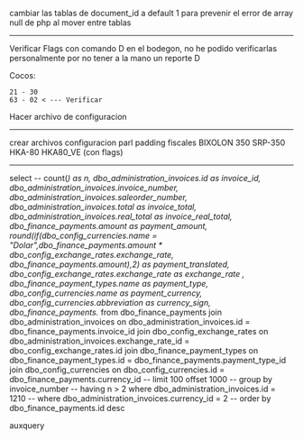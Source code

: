 cambiar las tablas de document_id a default 1 para prevenir el error de array null de php al mover entre tablas


-------------------
Verificar Flags con comando D 
    en el bodegon, no he podido verificarlas personalmente por no tener a la mano un reporte D

Cocos:

    21 - 30
    63 - 02 < --- Verificar


Hacer archivo de configuracion

---------------------

crear archivos configuracion parl padding fiscales
    BIXOLON 350
    SRP-350
    HKA-80
    HKA80_VE (con flags)

----------------------


select
-- count(*) as n,
dbo_administration_invoices.id as invoice_id,
dbo_administration_invoices.invoice_number,
dbo_administration_invoices.saleorder_number,
dbo_administration_invoices.total as invoice_total,
dbo_administration_invoices.real_total as invoice_real_total,
dbo_finance_payments.amount as payment_amount,
round(if(dbo_config_currencies.name = "Dolar",dbo_finance_payments.amount * dbo_config_exchange_rates.exchange_rate, dbo_finance_payments.amount),2)   as payment_translated,
dbo_config_exchange_rates.exchange_rate as exchange_rate ,
dbo_finance_payment_types.name as payment_type,
dbo_config_currencies.name as payment_currency,
dbo_config_currencies.abbreviation as currency_sign,
dbo_finance_payments.* 
from dbo_finance_payments
join dbo_administration_invoices on dbo_administration_invoices.id = dbo_finance_payments.invoice_id 
join dbo_config_exchange_rates on dbo_administration_invoices.exchange_rate_id = dbo_config_exchange_rates.id 
join dbo_finance_payment_types on dbo_finance_payment_types.id = dbo_finance_payments.payment_type_id 
join dbo_config_currencies on dbo_config_currencies.id = dbo_finance_payments.currency_id 
-- limit 100 offset 1000
-- group by invoice_number 
-- having n > 2
where dbo_administration_invoices.id = 1210
-- where dbo_administration_invoices.currency_id = 2
-- order by dbo_finance_payments.id desc


auxquery
